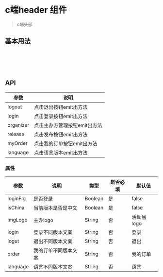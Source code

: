 # c端header 组件
> c端头部

## 基本用法

<br>

<p>
  <w-nav />
</p>
<br>
<br>

## API

|参数|说明|
|---|----|
|logout|点击退出按钮emit出方法|
|login|点击登录按钮emit出方法|
|organizer|点击主办方管理按钮emit出方法|
|release|点击发布按钮emit出方法|
|myOrder|点击我的订单按钮emit出方法|
|language|点击语言版本emit出方法|

### 属性

|参数|说明|类型|是否必填|默认值|
|---|----|---|-------|-----|
|loginFlg|是否登录|Boolean|是|false|
|isChina|当前版本是否是中文|Boolean|是|false|
|imgLogo|主办logo|String|否|活动易logo|
|login|登录不同版本文案|String|否|登录|
|logut|退出不同版本文案|String|否|退出|
|order|我的订单不同版本文案|String|否|我的订单|
|language|语言不同版本文案|String|否|语言|

<script>
import WNav from '../src/Nav';

export default {
  data() {
    return {
      status: false,
    };
  },
  components: {
    WNav,
  },
};
</script>

